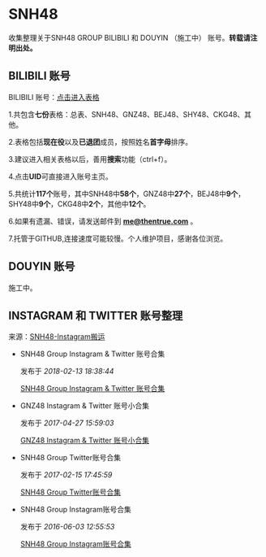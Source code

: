 # SNH48

收集整理关于SNH48 GROUP BILIBILI 和 DOUYIN （施工中） 账号。**转载请注明出处。**

## BILIBILI 账号

BILIBILI 账号：[点击进入表格](https://thentrue.com/SNH48/BILIBILI%2048.htm "BILIBILI 账号")

1.共包含**七份**表格：总表、SNH48、GNZ48、BEJ48、SHY48、CKG48、其他。

2.表格包括**现在役**以及**已退团**成员，按照姓名**首字母**排序。

3.建议进入相关表格以后，善用**搜索**功能（ctrl+f）。

4.点击**UID**可直接进入账号主页。

5.共统计**117个**账号，其中SNH48中**58个**，GNZ48中**27个**，BEJ48中**9个**，SHY48中**9个**，CKG48中**2个**，其他中**12个**。

6.如果有遗漏、错误，请发送邮件到 **me@thentrue.com** 。

7.托管于GITHUB,连接速度可能较慢。个人维护项目，感谢各位浏览。

## DOUYIN 账号

施工中。

## INSTAGRAM 和 TWITTER 账号整理

来源：[SNH48-Instagram搬运](https://www.weibo.com/SNH48ins "SNH48-Instagram搬运")

- SNH48 Group Instagram & Twitter 账号合集

  发布于 *2018-02-13 18:38:44*

  [SNH48 Group Instagram & Twitter 账号合集](http://t.cn/Ev3XBRz "SNH48 Group Instagram & Twitter 账号合集")

- GNZ48 Instagram & Twitter 账号小合集

  发布于 *2017-04-27 15:59:03*
  
  [GNZ48 Instagram & Twitter 账号小合集](http://t.cn/Ev3abnI "GNZ48 Instagram & Twitter 账号小合集")
  
- SNH48 Group Twitter账号合集

  发布于 *2017-02-15 17:45:59* 

  [SNH48 Group Twitter账号合集](http://t.cn/Ev3aiEk "SNH48 Group Twitter账号合集")

- SNH48 Group Instagram账号合集
  
  发布于 *2016-06-03 12:55:53*
  
  [SNH48 Group Instagram账号合集](http://t.cn/R8vrkid "SNH48 Group Instagram账号合集")
